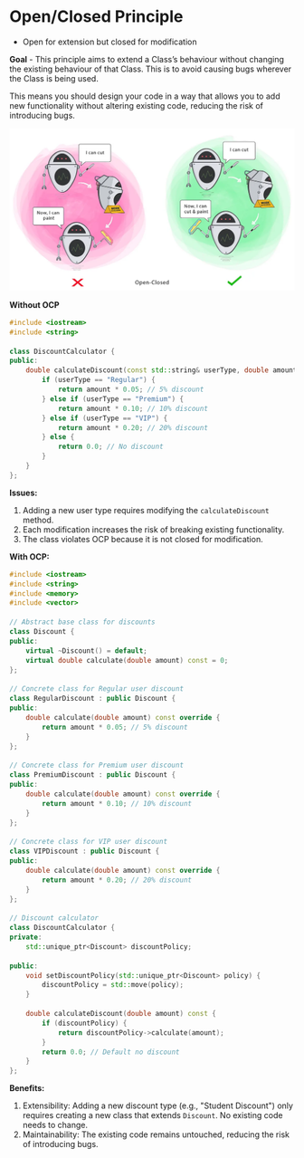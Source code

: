 # Open/Closed Principle
- Open for extension but closed for modification
  
**Goal** - This principle aims to extend a Class’s behaviour without changing the existing behaviour of that Class. This is to avoid causing bugs wherever the Class is being used.

This means you should design your code in a way that allows you to add new functionality without altering existing code, reducing the risk of introducing bugs.

![alt text](./resources/ocp.png)

**Without OCP**
```c++
#include <iostream>
#include <string>

class DiscountCalculator {
public:
    double calculateDiscount(const std::string& userType, double amount) {
        if (userType == "Regular") {
            return amount * 0.05; // 5% discount
        } else if (userType == "Premium") {
            return amount * 0.10; // 10% discount
        } else if (userType == "VIP") {
            return amount * 0.20; // 20% discount
        } else {
            return 0.0; // No discount
        }
    }
};
```

**Issues:**
1. Adding a new user type requires modifying the `calculateDiscount` method.
2. Each modification increases the risk of breaking existing functionality.
3. The class violates OCP because it is not closed for modification.

**With OCP:**
```c++
#include <iostream>
#include <string>
#include <memory>
#include <vector>

// Abstract base class for discounts
class Discount {
public:
    virtual ~Discount() = default;
    virtual double calculate(double amount) const = 0;
};

// Concrete class for Regular user discount
class RegularDiscount : public Discount {
public:
    double calculate(double amount) const override {
        return amount * 0.05; // 5% discount
    }
};

// Concrete class for Premium user discount
class PremiumDiscount : public Discount {
public:
    double calculate(double amount) const override {
        return amount * 0.10; // 10% discount
    }
};

// Concrete class for VIP user discount
class VIPDiscount : public Discount {
public:
    double calculate(double amount) const override {
        return amount * 0.20; // 20% discount
    }
};

// Discount calculator
class DiscountCalculator {
private:
    std::unique_ptr<Discount> discountPolicy;

public:
    void setDiscountPolicy(std::unique_ptr<Discount> policy) {
        discountPolicy = std::move(policy);
    }

    double calculateDiscount(double amount) const {
        if (discountPolicy) {
            return discountPolicy->calculate(amount);
        }
        return 0.0; // Default no discount
    }
};
```

**Benefits:**
1. Extensibility: Adding a new discount type (e.g., "Student Discount") only requires creating a new class that extends `Discount`. No existing code needs to change.
2. Maintainability: The existing code remains untouched, reducing the risk of introducing bugs.